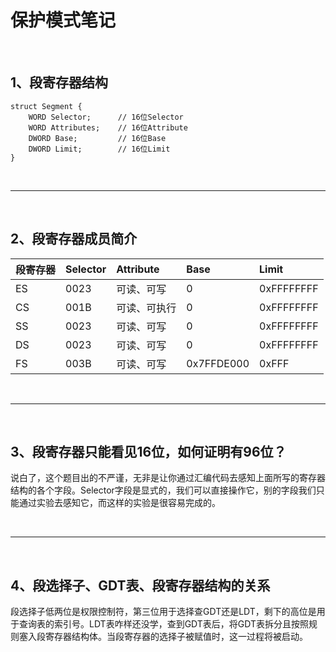 # 保护模式笔记

<br/>

## 1、段寄存器结构

```
struct Segment {
    WORD Selector;      // 16位Selector
    WORD Attributes;    // 16位Attribute
    DWORD Base;         // 16位Base
    DWORD Limit;        // 16位Limit
}
```
<br/>  

***

<br/>

## 2、段寄存器成员简介

|段寄存器|Selector|Attribute|Base|Limit|  
|:--|:--|:--|:--|:--|  
|ES|0023|可读、可写|0|0xFFFFFFFF|  
|CS|001B|可读、可执行|0|0xFFFFFFFF|  
|SS|0023|可读、可写|0|0xFFFFFFFF|  
|DS|0023|可读、可写|0|0xFFFFFFFF|  
|FS|003B|可读、可写|0x7FFDE000|0xFFF|

<br/>  

***

<br/>

## 3、段寄存器只能看见16位，如何证明有96位？

说白了，这个题目出的不严谨，无非是让你通过汇编代码去感知上面所写的寄存器结构的各个字段。Selector字段是显式的，我们可以直接操作它，别的字段我们只能通过实验去感知它，而这样的实验是很容易完成的。  

<br/>  

***

<br/>

## 4、段选择子、GDT表、段寄存器结构的关系
段选择子低两位是权限控制符，第三位用于选择查GDT还是LDT，剩下的高位是用于查询表的索引号。LDT表咋样还没学，查到GDT表后，将GDT表拆分且按照规则塞入段寄存器结构体。当段寄存器的选择子被赋值时，这一过程将被启动。